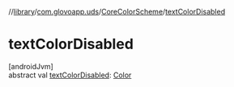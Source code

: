 //[library](../../../index.md)/[com.glovoapp.uds](../index.md)/[CoreColorScheme](index.md)/[textColorDisabled](text-color-disabled.md)

# textColorDisabled

[androidJvm]\
abstract val [textColorDisabled](text-color-disabled.md): [Color](https://developer.android.com/reference/kotlin/androidx/compose/ui/graphics/Color.html)
